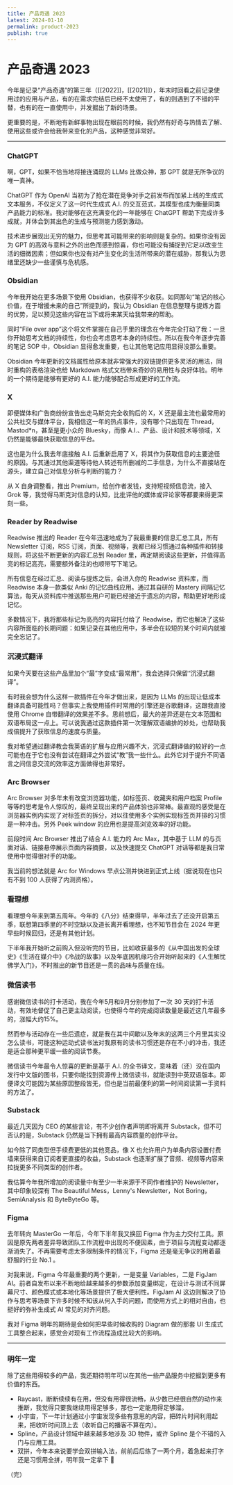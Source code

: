 ```yaml
---
title: 产品奇遇 2023
latest: 2024-01-10
permalink: product-2023
publish: true
---
```

# 产品奇遇 2023

今年是记录“产品奇遇”的第三年（[[2022]]，[[2021]]），年末时回看之前记录使用过的应用与产品，有的在需求完结后已经不太使用了，有的则遇到了不错的平替，也有的在一直使用中，并发掘出了新的场景。

更重要的是，不断地有新鲜事物出现在眼前的时候，我仍然有好奇与热情去了解、使用这些或许会给我带来变化的产品，这种感觉非常好。

---

### ChatGPT

啊，GPT，如果不恰当地将接连涌现的 LLMs 比做众神，那 GPT 就是无所争议的唯一真神。

ChatGPT 作为 OpenAI 当初为了抢在潜在竞争对手之前发布而加紧上线的生成式文本服务，不仅定义了这一时代生成式 A.I. 的交互范式，其模型也成为衡量同类产品能力的标准。我对能够在这充满变化的一年能够在 ChatGPT 帮助下完成许多成就，并体会到其出色的生成与预测能力感到激动。

技术进步展现出无穷的魅力，但思考其可能带来的影响则是复杂的。如果你没有因为 GPT 的高效与意料之外的出色而感到惊喜，你也可能没有捕捉到它足以改变生活的细微因素；但如果你也没有对产生变化的生活所带来的潜在威胁，那我认为思绪里还缺少一些谨慎与危机感。

### Obsidian

今年我开始在更多场景下使用 Obsidian，也获得不少收获。如同那句“笔记的核心价值，在于增援未来的自己”所提到的，我认为 Obsidian 在信息整理与提炼方面的优势，足以预见这些内容在当下或将来某天给我带来的帮助。

同时“File over app”这个将文件掌握在自己手里的理念在今年完全打动了我：一旦你开始思考文档的持续性，你也会考虑思考本身的持续性。所以在我今年逐步完善的笔记 SOP 中，Obsidian 显得愈发重要，也让其他笔记应用显得没那么重要。

Obsidian 今年更新的文档属性给原本就非常强大的双链提供更多灵活的用法，同时重构的表格渲染也给 Markdown 格式文档带来奇妙的易用性与良好体验。明年的一个期待是能够有更好的 A.I. 能力能够配合形成更好的工作流。

### X

即便媒体和广告商纷纷宣告出走马斯克完全收购后的 X，X 还是最主流也最常用的公共社交与媒体平台，我相信这一年的热点事件，没有哪个只出现在 Thread，Mastod*n，甚至是更小众的 Bluesky，而像 A.I.、产品、设计和技术等领域，X 仍然是能够最快获取信息的平台。

这也是为什么我去年底接触 A.I. 后重新启用了 X，将其作为获取信息的主要途径的原因。与其通过其他渠道等待他人转述有所删减的二手信息，为什么不直接站在源头，建立自己对信息分析与判断的能力？

从 X 自身调整看，推出 Premium，给创作者发钱，支持短视频信息流，接入 Grok 等，我觉得马斯克对信息的认知，比批评他的媒体或评论家等都要来得更深刻一些。

### Reader by Readwise

Readwise 推出的 Reader 在今年迅速地成为了我最重要的信息汇总工具，所有 Newsletter 订阅，RSS 订阅，页面、视频等，我都已经习惯通过各种插件和转接规则，将这些不断更新的内容汇总到 Reader 里，再定期阅读这些更新，并值得高亮的标记高亮，需要额外备注的也顺带写下笔记。

所有信息在经过汇总、阅读与提炼之后，会进入你的 Readwise 资料库，而 Readwise 本身一款类似 Anki 的记忆曲线应用。通过其自研的 Mastery 间隔记忆算法，每天从资料库中推送那些用户可能已经接近于遗忘的内容，帮助更好地形成记忆。

多数情况下，我将那些标记为高亮的内容托付给了 Readwise，而它也解决了这些内容所面临的长期问题：如果记录在其他应用中，多半会在较短的某个时间内就被完全忘记了。

### 沉浸式翻译

如果今天要在这些产品里加个“最”字变成“最常用”，我会选择只保留“沉浸式翻译”。

有时我会想为什么这样一款插件在今年才做出来，是因为 LLMs 的出现让低成本翻译具备可能性吗？但事实上我使用插件时常用的引擎还是谷歌翻译，这跟我直接使用 Chrome 自带翻译的效果差不多。思前想后，最大的差异还是在文本范围和双语布局这一点上。可以说我通过这款插件第一次理解双语编排的妙处，也帮助我成倍提升了获取信息的速度与质量。

我对希望通过翻译教会我英语的扩展与应用兴趣不大，沉浸式翻译做的较好的一点可能也在于它也没有尝试在翻译之外尝试“教”我一些什么。此外它对于提升不同语言之间信息交流的效率这方面做得也非常好。

### Arc Browser

Arc Browser 对多年未有改变浏览器功能，如标签页、收藏夹和用户档案 Profile 等等的思考是令人惊叹的，最终呈现出来的产品体验也非常棒。最直观的感受是在浏览器实例内实现了对标签页的拆分，对以往使用多个实例实现标签页并排的习惯是一种冲击。另外 Peek window 的应用也是提高浏览效率的好功能。

前段时间 Arc Browser 推出了结合 A.I. 能力的 Arc Max，其中基于 LLM 的与页面对话、链接悬停展示页面内容摘要，以及快速提交 ChatGPT 对话等都是我日常使用中觉得很衬手的功能。

我当前的想法就是 Arc for Windows 早点公测并快进到正式上线（据说现在也只有不到 100 人获得了内测资格）。

### 看理想

看理想今年来到第五周年。今年的《八分》结束得早，半年过去了还没开启第五季，联想第四季里的不时空缺以及道长离开看理想，也不知节目会在 2024 年更早些时候回归，还是有其他计划。

下半年我开始听之前购入但没听完的节目，比如收获最多的《从中国出发的全球史》《生活在媒介中》《冷战的故事》以及年底因机缘巧合开始听起来的《人生解忧佛学入门》，不时推出的新节目还是一贯的品味与质量在线。

### 微信读书

感谢微信读书的打卡活动，我在今年5月和9月分别参加了一次 30 天的打卡活动，有效地督促了自己更主动阅读，也使得今年的完成阅读数量是最近这几年最多的，涨幅大约15%。

然而参与活动存在一些后遗症，就是我在其中间歇以及年末的这两三个月里其实没怎么读书，可能这种运动式读书法对我原有的读书习惯还是存在不小的冲击，我还是适合那种更平缓一些的阅读节奏。

微信读书今年最令人惊喜的更新是基于 A.I. 的全书译文，意味着（还）没在国内发行中文版的图书，只要你能找到资源传上微信读书，就能读到中英双语版本。即便译文可能因为某些原因整段皆无，但也是当前最便利的第一时间阅读第一手资料的方法了。

### Substack

最近几天因为 CEO 的某些言论，有不少创作者声明即将离开 Substack，但不可否认的是，Substack 仍然是当下拥有最高内容质量的创作平台。

如今除了同类型但手续费更低的其他竞品，像 X 也允许用户为单条内容设置付费墙来获得来自订阅者更直接的收益，Substack 也逐渐扩展了音频、视频等内容来拉拢更多不同类型的创作者。

我估算今年我所增加的阅读量中有至少一半来源于不同作者维护的 Newsletter，其中印象较深有 The Beautiful Mess，Lenny's Newsletter，Not Boring，SemiAnalysis 和 ByteByteGo 等。

### Figma

去年转向 MasterGo 一年后，今年下半年我又换回 Figma 作为主力交付工具。原因是原先两者差异导致团队工作流程中出现的不便因素，由于项目与流程变动都逐渐消失了。不再需要考虑太多限制条件的情况下，Figma 还是毫无争议的用着最舒服的行业 No.1 。

对我来说，Figma 今年最重要的两个更新，一是变量 Variables，二是 FigJam AI。前者自发布以来不断地给越来越多的参数添加变量绑定，在设计与测试不同屏幕尺寸、颜色模式或本地化等场景提供了极大便利性。FigJam AI 这边则解决了协作与思考等场景下许多时候不知该从何入手的问题，而使用方式上的相对自由，也挺好的弥补生成式 AI 常见的对齐问题。

我对 Figma 明年的期待是会如何把早些时候收购的 Diagram 做的那套 UI 生成式工具整合起来，感觉会对现有工作流程造成比较大的影响。

---

### 明年一定

除了这些用得较多的产品，我还期待明年可以在其他一些产品服务中挖掘到更多有价值的东西。

- Raycast，断断续续有在用，但没有用得很流畅，从少数已经很自然的动作来推断，我觉得只要我继续用得足够多，那也一定能用得足够溜。
- 小宇宙，下一年计划通过小宇宙发现多些有意思的内容，把碎片时间利用起来，把收听时间顶上去（收听自己的播客不算在内）。
- Spline，产品设计领域中越来越多地涉及 3D 物件，或许 Spline 是个不错的入门与应用工具。
- 双拼，今年本来说要学会双拼输入法，前前后后练了一两个月，着急起来打字还是习惯用全拼，明年我一定拿下 💪

（完）